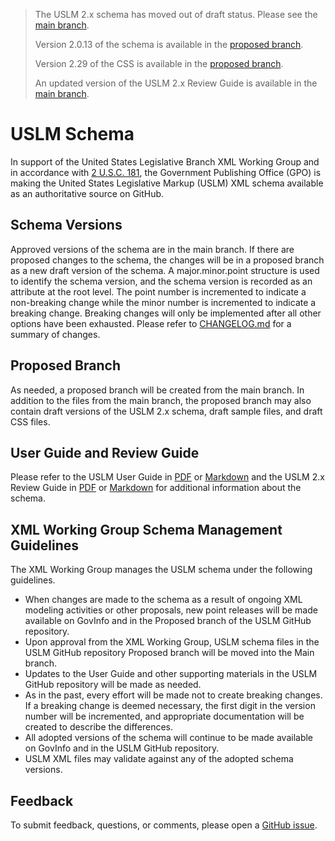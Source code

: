 >The USLM 2.x schema has moved out of draft status. Please see the [main branch](https://github.com/usgpo/uslm/tree/main). 
>  
>Version 2.0.13 of the schema is available in the [proposed branch](https://github.com/usgpo/uslm/tree/proposed). 
>  
>Version 2.29 of the CSS is available in the [proposed branch](https://github.com/usgpo/uslm/tree/proposed). 
>  
>An updated version of the USLM 2.x Review Guide is available in the [main branch](https://github.com/usgpo/uslm/tree/main). 


# USLM Schema #  
In support of the United States Legislative Branch XML Working Group and in accordance with [2 U.S.C. 181](https://www.govinfo.gov/link/uscode/2/181), the Government Publishing Office (GPO) is making the United States Legislative Markup (USLM) XML schema available as an authoritative source on GitHub. 


## Schema Versions ##  
Approved versions of the schema are in the main branch. If there are proposed changes to the schema, the changes will be in a proposed branch as a new draft version of the schema. A major.minor.point structure is used to identify the schema version, and the schema version is recorded as an attribute at the root level. The point number is incremented to indicate a non-breaking change while the minor number is incremented to indicate a breaking change. Breaking changes will only be implemented after all other options have been exhausted. Please refer to [CHANGELOG.md](CHANGELOG.md) for a summary of changes.  


## Proposed Branch ##  
As needed, a proposed branch will be created from the main branch. In addition to the files from the main branch, the proposed branch may also contain draft versions of the USLM 2.x schema, draft sample files, and draft CSS files.   

 
## User Guide and Review Guide ##  
Please refer to the USLM User Guide in [PDF](USLM-User-Guide.pdf) or [Markdown](USLM-User-Guide.md) and the USLM 2.x Review Guide in [PDF](USLM-2_0-Review-Guide-v2_0_12.pdf) or [Markdown](USLM-2_0-Review-Guide-v2_0_12.md) for additional information about the schema.  


## XML Working Group Schema Management Guidelines ##  
The XML Working Group manages the USLM schema under the following guidelines.  
* When changes are made to the schema as a result of ongoing XML modeling activities or other proposals, new point releases will be made available on GovInfo and in the Proposed branch of the USLM GitHub repository.   
* Upon approval from the XML Working Group, USLM schema files in the USLM GitHub repository Proposed branch will be moved into the Main branch.  
* Updates to the User Guide and other supporting materials in the USLM GitHub repository will be made as needed.  
* As in the past, every effort will be made not to create breaking changes. If a breaking change is deemed necessary, the first digit in the version number will be incremented, and appropriate documentation will be created to describe the differences.   
* All adopted versions of the schema will continue to be made available on GovInfo and in the USLM GitHub repository.
* USLM XML files may validate against any of the adopted schema versions.  


## Feedback ## 
To submit feedback, questions, or comments, please open a [GitHub issue](https://github.com/usgpo/uslm/issues).  




